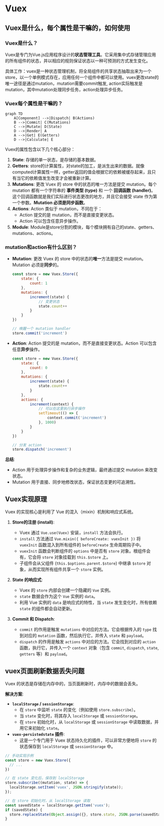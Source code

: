 # Vuex

## Vuex是什么，每个属性是干嘛的，如何使用

### Vuex是什么？

Vuex是专门为Vue.js应用程序设计的**状态管理工具**。它采用集中式存储管理应用的所有组件的状态，并以相应的规则保证状态以一种可预测的方式发生变化。

具体工作：vuex是一种状态管理机制，将全局组件的共享状态抽取出来为一个store，以一个单例模式存在，应用任何一个组件中都可以使用。vuex更改state的唯一途径是通过mutation，mutation需要commit触发, action实际触发是mutation，其中mutation处理同步任务，action处理异步任务。

### Vuex每个属性是干嘛的？

```mermaid
graph TD
    A[Component] -->|Dispatch| B(Actions)
    B -->|Commit| C(Mutations)
    C -->|Mutate| D(State)
    D -->|Render| A
    A -->|Get| E(Getters)
    D -->|Calculate| E
```

Vuex的属性包含以下几个核心部分：

1.  **State**: 存储的单一状态，是存储的基本数据。
2.  **Getters**: store的计算属性，对state的加工，是派生出来的数据。就像computed计算属性一样，getter返回的值会根据它的依赖被缓存起来，且只有当它的依赖值发生改变才会被重新计算。
3.  **Mutations**: 更改 Vuex 的 store 中的状态的唯一方法是提交 mutation。每个 mutation 都有一个字符串的 **事件类型 (type)** 和 一个 **回调函数 (handler)**。这个回调函数就是我们实际进行状态更改的地方，并且它会接受 state 作为第一个参数。**Mutation 必须是同步函数**。
4.  **Actions**: Action 类似于 mutation，不同在于：
    -   Action 提交的是 mutation，而不是直接变更状态。
    -   Action 可以包含任意异步操作。
5.  **Module**: Module是store分割的模块，每个模块拥有自己的state、getters、mutations、actions。

### mutation和action有什么区别？

-   **Mutation**: 更改 Vuex 的 store 中的状态的**唯一**方法是提交 mutation。Mutation 必须是**同步**的。
    ```javascript
    const store = new Vuex.Store({
        state: {
            count: 1
        },
        mutations: {
            increment(state) {
                // 变更状态
                state.count++
            }
        }
    })

    // 唤醒一个 mutation handler
    store.commit('increment')
    ```
-   **Action**: Action 提交的是 mutation，而不是直接变更状态。Action 可以包含任意**异步**操作。
    ```javascript
    const store = new Vuex.Store({
        state: {
            count: 0
        },
        mutations: {
            increment(state) {
                state.count++
            }
        },
        actions: {
            increment(context) {
                // 可以在这里执行异步操作
                setTimeout(() => {
                    context.commit('increment')
                }, 1000)
            }
        }
    })

    // 分发 action
    store.dispatch('increment')
    ```

**总结**:
- Action 用于处理异步操作和复杂的业务逻辑，最终通过提交 mutation 来改变状态。
- Mutation 用于直接、同步地修改状态，保证状态变更的可追溯性。

## Vuex实现原理

Vuex 的实现核心是利用了 Vue 的混入（mixin）机制和响应式系统。

1.  **Store的注册 (install)**:
    -   Vuex 通过 `Vue.use(Vuex)` 安装，`install` 方法会执行。
    -   `install` 方法通过 `Vue.mixin({ beforeCreate: vuexInit })` 将 `vuexInit` 函数混入到所有组件的 `beforeCreate` 生命周期钩子中。
    -   `vuexInit` 函数会判断组件的 `options` 中是否有 `store` 对象。根组件会有，它会将 `store` 对象挂载到 `this.$store` 上。
    -   子组件会从父组件 (`this.$options.parent.$store`) 中继承 `$store` 对象，从而实现所有组件共享一个 `store` 实例。

2.  **State 的响应式**:
    -   Vuex 的 `store` 内部会创建一个隐藏的 `Vue` 实例。
    -   `state` 数据会作为这个 `Vue` 实例的 `data`。
    -   利用 Vue 实例的 `data` 是响应式的特性，当 `state` 发生变化时，所有依赖 `state` 的组件都会自动更新。

3.  **Commit 和 Dispatch**:
    -   `commit` 的作用是触发 `mutations` 中对应的方法。它会根据传入的 `type` 找到对应的 `mutation` 函数，然后执行它，并传入 `state` 和 `payload`。
    -   `dispatch` 的作用是触发 `actions` 中对应的方法。它会找到对应的 `action` 函数，执行它，并传入一个 `context` 对象（包含 `commit`, `dispatch`, `state`, `getters` 等）和 `payload`。

## vuex页面刷新数据丢失问题

Vuex 的状态是存储在内存中的，当页面刷新时，内存中的数据会丢失。

**解决方案**:

-   **`localStorage` / `sessionStorage`**:
    -   在 `store` 中监听 `state` 的变化（例如使用 `store.subscribe`）。
    -   当 `state` 变化时，将其存入 `localStorage` 或 `sessionStorage`。
    -   在 `store` 初始化时，从 `localStorage` 或 `sessionStorage` 中读取数据，并用它来初始化 `state`。
-   **`vuex-persistedstate` 插件**:
    -   这是一个专门用于 Vuex 状态持久化的插件，可以非常方便地将 `store` 的状态保存到 `localStorage` 或 `sessionStorage` 中。

```javascript
// 手动实现示例
const store = new Vuex.Store({
  // ...
})

// 在 state 变化后，保存到 localStorage
store.subscribe((mutation, state) => {
  localStorage.setItem('vuex', JSON.stringify(state));
});

// 在 store 初始化时，从 localStorage 读取
const savedState = localStorage.getItem('vuex');
if (savedState) {
  store.replaceState(Object.assign({}, store.state, JSON.parse(savedState)));
}
```
